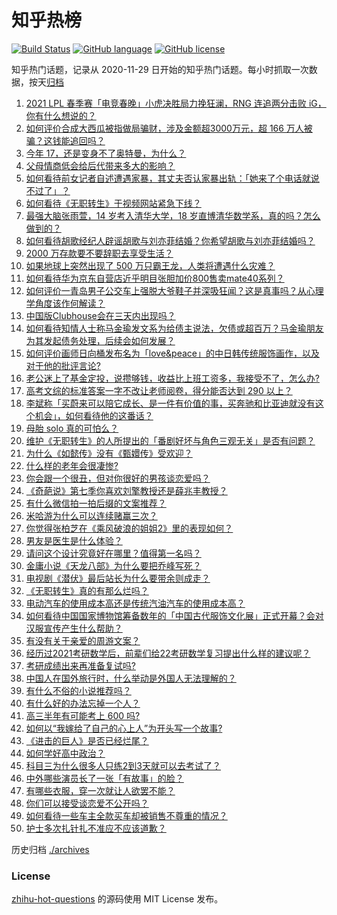 # 知乎热榜
[![Build Status](https://github.com/ToWeLong/zhihu-hot-questions/workflows/CI/badge.svg)](https://github.com/ToWeLong/zhihu-hot-questions/actions)
[![GitHub language](https://img.shields.io/badge/language-golang-orange.svg)](https://golang.org/)
[![GitHub license](https://img.shields.io/github/license/ToWeLong/zhihu-hot-questions)](https://github.com/ToWeLong/zhihu-hot-questions/blob/main/LICENSE)

知乎热门话题，记录从 2020-11-29 日开始的知乎热门话题。每小时抓取一次数据，按天[归档](./archives)

<!-- BEGIN -->

1. [2021 LPL 春季赛「电竞春晚」小虎决胜局力挽狂澜，RNG 连追两分击败 iG，你有什么想说的？](https://www.zhihu.com/question/443340520)
1. [如何评价合成大西瓜被指做局骗财，涉及金额超3000万元，超 166 万人被骗？这钱能追回吗？](https://www.zhihu.com/question/443284167)
1. [今年 17，还是变身不了奥特曼，为什么？](https://www.zhihu.com/question/373409849)
1. [父母情商低会给后代带来多大的影响？](https://www.zhihu.com/question/38642896)
1. [如何看待前女记者自述遭遇家暴，其丈夫否认家暴出轨：「她来了个电话就说不过了」？](https://www.zhihu.com/question/443259930)
1. [如何看待《无职转生》于视频网站紧急下线？](https://www.zhihu.com/question/443359014)
1. [最强大脑张雨萱，14 岁考入清华大学，18 岁直博清华数学系，真的吗？怎么做到的？](https://www.zhihu.com/question/441843589)
1. [如何看待胡歌经纪人辟谣胡歌与刘亦菲结婚？你希望胡歌与刘亦菲结婚吗？](https://www.zhihu.com/question/442695966)
1. [2000 万存款要不要辞职去享受生活？](https://www.zhihu.com/question/441054579)
1. [如果地球上突然出现了 500 万只霸王龙，人类将遭遇什么灾难？](https://www.zhihu.com/question/443038227)
1. [如何看待华为京东自营店近乎明目张胆加价800售卖mate40系列？](https://www.zhihu.com/question/442730263)
1. [如何评价一青岛男子公交车上强脱大爷鞋子并深吸狂闻？这是真事吗？从心理学角度该作何解读？](https://www.zhihu.com/question/443252251)
1. [中国版Clubhouse会在三天内出现吗？](https://www.zhihu.com/question/442389365)
1. [如何看待知情人士称马金瑜发文系为给债主说法，欠债或超百万？马金瑜朋友为其发起债务处理，后续会如何发展？](https://www.zhihu.com/question/443322239)
1. [如何评价画师日向桶发布名为「love&peace」的中日韩传统服饰画作，以及对于他的批评言论?](https://www.zhihu.com/question/443222196)
1. [老公迷上了基金定投，说攒够钱，收益比上班工资多，我接受不了，怎么办?](https://www.zhihu.com/question/418202692)
1. [高考文综的标准答案一字不改让老师阅卷，得分能否达到 290 以上？](https://www.zhihu.com/question/443144185)
1. [李斌称「买蔚来可以陪它成长、是一件有价值的事，买奔驰和比亚迪就没有这个机会」，如何看待他的这番话？](https://www.zhihu.com/question/443276338)
1. [母胎 solo 真的可怕么？](https://www.zhihu.com/question/440053207)
1. [维护《无职转生》的人所提出的「番剧好坏与角色三观无关」是否有问题？](https://www.zhihu.com/question/442868512)
1. [为什么《如懿传》没有《甄嬛传》受欢迎？](https://www.zhihu.com/question/438321740)
1. [什么样的老年会很凄惨?](https://www.zhihu.com/question/442375719)
1. [你会跟一个很丑，但对你很好的男孩谈恋爱吗？](https://www.zhihu.com/question/437880933)
1. [《奇葩说》第七季你喜欢刘擎教授还是薛兆丰教授？](https://www.zhihu.com/question/443046342)
1. [有什么微信拍一拍后缀的文案推荐？](https://www.zhihu.com/question/404874648)
1. [米哈游为什么可以连续赌赢三次？](https://www.zhihu.com/question/429700140)
1. [你觉得张柏芝在《乘风破浪的姐姐2》里的表现如何？](https://www.zhihu.com/question/441581784)
1. [男友是医生是什么体验？](https://www.zhihu.com/question/67285793)
1. [请问这个设计究竟好在哪里？值得第一名吗？](https://www.zhihu.com/question/442988303)
1. [金庸小说《天龙八部》为什么要把乔峰写死？](https://www.zhihu.com/question/442949301)
1. [电视剧《潜伏》最后站长为什么要带余则成走？](https://www.zhihu.com/question/40623229)
1. [《无职转生》真的有那么烂吗？](https://www.zhihu.com/question/443203645)
1. [电动汽车的使用成本高还是传统汽油汽车的使用成本高？](https://www.zhihu.com/question/23676796)
1. [如何看待中国国家博物馆筹备数年的「中国古代服饰文化展」正式开幕？会对汉服宣传产生什么帮助？](https://www.zhihu.com/question/443265021)
1. [有没有关于亲爱的周游文案？](https://www.zhihu.com/question/441112175)
1. [经历过2021考研数学后，前辈们给22考研数学复习提出什么样的建议呢？](https://www.zhihu.com/question/436694500)
1. [考研成绩出来再准备复试吗?](https://www.zhihu.com/question/362768021)
1. [中国人在国外旅行时，什么举动是外国人无法理解的？](https://www.zhihu.com/question/437809753)
1. [有什么不俗的小说推荐吗？](https://www.zhihu.com/question/433483283)
1. [有什么好的办法忘掉一个人？](https://www.zhihu.com/question/440941945)
1. [高三半年有可能考上 600 吗?](https://www.zhihu.com/question/438090429)
1. [如何以“我嫁给了自己的心上人”为开头写一个故事?](https://www.zhihu.com/question/439797329)
1. [《进击的巨人》是否已经烂尾？](https://www.zhihu.com/question/420825592)
1. [如何学好高中政治？](https://www.zhihu.com/question/20167990)
1. [科目三为什么很多人只练2到3天就可以去考试了？](https://www.zhihu.com/question/290475667)
1. [中外哪些演员长了一张「有故事」的脸？](https://www.zhihu.com/question/433846909)
1. [有哪些衣服，穿一次就让人欲罢不能？](https://www.zhihu.com/question/394037020)
1. [你们可以接受谈恋爱不公开吗？](https://www.zhihu.com/question/440939084)
1. [如何看待一些车主全款买车却被销售不尊重的情况？](https://www.zhihu.com/question/441010813)
1. [护士多次扎针扎不准应不应该道歉？](https://www.zhihu.com/question/442703278)

<!-- END -->

历史归档 [./archives](./archives)


### License
[zhihu-hot-questions](https://github.com/towelong/zhihu-hot-questions) 的源码使用 MIT License 发布。